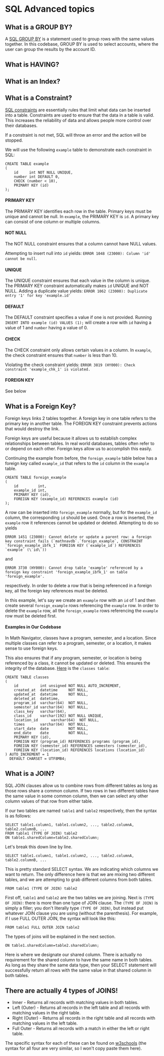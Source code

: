 # SQL Advanced topics

## What is a GROUP BY?
A [SQL GROUP BY](https://www.w3schools.com/sql/sql_groupby.asp) is a statement used to group rows with the same values together.
In this codebase, GROUP BY is used to select accounts, where the user can group the results by the account ID. 


## What is HAVING?

## What is an Index?
## What is a Constraint?
[SQL constraints](https://www.w3schools.com/sql/sql_constraints.asp) are essentially rules that limit what data can be inserted into a table. Constraints are used to ensure that the data in a table is valid. This increases the reliability of data and allows people more control over their databases. 

If a constraint is not met, SQL will throw an error and the action will be stopped.

We will use the following `example` table to demonstrate each constraint in SQL:
```mysql
CREATE TABLE example
(
    id     int NOT NULL UNIQUE,
    number int DEFAULT 0,
    CHECK (number < 10),
    PRIMARY KEY (id)
);
```

#### PRIMARY KEY

The PRIMARY KEY identifies each row in the table. Primary keys must be unique and cannot be null. In `example`, the PRIMARY KEY is `id`. A primary key can consist of one column or multiple columns.

#### NOT NULL

The NOT NULL constraint ensures that a column cannot have NULL values.

Attempting to insert null into `id` yields: `ERROR 1048 (23000): Column 'id' cannot be null`.

#### UNIQUE

The UNIQUE constraint ensures that each value in the column is unique. The PRIMARY KEY constraint automatically makes `id` UNIQUE and NOT NULL. 
Adding a duplicate value yields: `ERROR 1062 (23000): Duplicate entry '1' for key 'example.id'`

#### DEFAULT

The DEFAULT constraint specifies a value if one is not provided. Running `INSERT INTO example (id) VALUES (1);` will create a row with `id` having a value of 1 and `number` having a value of 0.

#### CHECK

The CHECK constraint only allows certain values in a column. In `example`, the check constraint ensures that `number` is less than 10.

Violating the check constraint yields: `ERROR 3819 (HY000): Check constraint 'example_chk_1' is violated.`

#### FOREIGN KEY

See below

## What is a Foreign Key?

Foreign keys links 2 tables together. A foreign key in one table refers to the primary key in another table. The FOREIGN KEY constraint prevents actions that would destroy the link.

Foreign keys are useful because it allows us to establish complex relationships between tables. In real world databases, tables often refer to or depend on each other. Foreign keys allow us to accomplish this easily.

Continuing the example from before, the `foreign_example` table below has a foreign key called `example_id` that refers to the `id` column in the `example` table.

```mysql
CREATE TABLE foreign_example
(
    id         int,
    example_id int,
    PRIMARY KEY (id),
    FOREIGN KEY (example_id) REFERENCES example (id)
);
```

A row can be inserted into `foreign_example` normally, but for the `example_id` column, the corresponding `id` should be used. Once a row is inserted, the `example` row it references cannot be updated or deleted. Attempting to do so yields 

``ERROR 1451 (23000): Cannot delete or update a parent row: a foreign key constraint fails (`mathnavdb`.`foreign_example`, CONSTRAINT `foreign_example_ibfk_1` FOREIGN KEY (`example_id`) REFERENCES `example` (\`id\`))``

and

`ERROR 3730 (HY000): Cannot drop table 'example' referenced by a foreign key constraint 'foreign_example_ibfk_1' on table 'foreign_example'.`

respectively. In order to delete a row that is being referenced in a foreign key, all the foreign key references must be deleted.

In this example, let's say we create an `example` row with an `id` of 1 and then create several `foreign_example` rows referencing the `example` row. In order to delete the `example` row, all the `foreign_example` rows referencing the `example` row must be deleted first.

#### Examples in Our Codebase

In Math Navigator, classes have a program, semester, and a location. Since multiple classes can refer to a program, semester, or a location, it makes sense to use foreign keys.

This also ensures that if any program, semester, or location is being referenced by a class, it cannot be updated or deleted. This ensures the integrity of the database. [Here](https://github.com/ahsu1230/mathnavigatorSite/blob/master/orion/pkg/repos/migrations/000006_create_table_classes.up.sql) is the `classes table`:

```mysql
CREATE TABLE classes
(
    id          int unsigned NOT NULL AUTO_INCREMENT,
    created_at  datetime     NOT NULL,
    updated_at  datetime     NOT NULL,
    deleted_at  datetime,
    program_id  varchar(64)  NOT NULL,
    semester_id varchar(64)  NOT NULL,
    class_key   varchar(64),
    class_id    varchar(192) NOT NULL UNIQUE,
    location_id      varchar(64)  NOT NULL,
    times       varchar(64)  NOT NULL,
    start_date  date         NOT NULL,
    end_date    date         NOT NULL,
    PRIMARY KEY (id),
    FOREIGN KEY (program_id) REFERENCES programs (program_id),
    FOREIGN KEY (semester_id) REFERENCES semesters (semester_id),
    FOREIGN KEY (location_id) REFERENCES locations (location_id)
) AUTO_INCREMENT = 1
  DEFAULT CHARSET = UTF8MB4;
```

## What is a JOIN?

SQL JOIN clauses allow us to combine rows from different tables as long as those rows share a common column. If two rows in two different tables have the same value in some common column, then we can select any other column values of that row from either table.

If our two tables are named `table1` and `table2` respectively, then the syntax is as follows:

```
SELECT table1.column1, table1.column2, ..., table2.columnA, table2.columnB, ...
FROM table1 (TYPE OF JOIN) table2
ON table1.sharedColumn=table2.sharedColumn;
```

Let's break this down line by line.

`SELECT table1.column1, table1.column2, ..., table2.columnA, table2.columnB, ...`

This is pretty standard SELECT syntax. We are indicating which columns we want to return. The only difference here is that we are mixing two different tables, and we are attempting to grab different columns from both tables.

`FROM table1 (TYPE OF JOIN) table2`

First off, `table1` and `table2` are the two tables we are joining. Next is `(TYPE OF JOIN)`: there is more than one type of JOIN clause. The `(TYPE OF JOIN)` is simply a filler; you don't literally type `(TYPE OF JOIN)`, but instead put whatever JOIN clause you are using (without the parenthesis). For example, if I use FULL OUTER JOIN, the syntax will look like this:

`FROM table1 FULL OUTER JOIN table2`

The types of joins will be explained in the next section.

`ON table1.sharedColumn=table2.sharedColumn;`

Here is where we designate our shared column. There is actually no requirement for the shared column to have the same name in both tables. As long as they share the same data type, then your SELECT statement will successfully return all rows with the same value in that shared column in both tables.

## There are actually 4 types of JOINS!

 - Inner - Returns all records with matching values in both tables.
 - Left (Outer) - Returns all records in the left table and all records with matching values in the right table.
 - Right (Outer) - Returns all records in the right table and all records with matching values in the left table.
 - Full Outer - Returns all records with a match in either the left or right table.

The specific syntax for each of these can be found on [w3schools](https://www.w3schools.com/sql/sql_join.asp) (the syntax for all four are very similar, so I won't copy paste them here).
